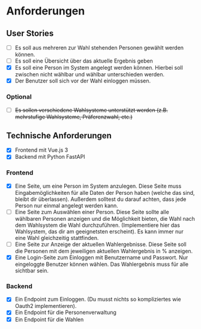 # Anforderungen

## User Stories

- [ ] Es soll aus mehreren zur Wahl stehenden Personen gewählt werden können.
- [ ] Es soll eine Übersicht über das aktuelle Ergebnis geben
- [x] Es soll eine Person im System angelegt werden können. Hierbei soll zwischen nicht wählbar und wählbar unterschieden werden.
- [x] Der Benutzer soll sich vor der Wahl einloggen müssen.

### Optional

- [ ] ~~Es sollen verschiedene Wahlsysteme unterstützt werden (z.B. mehrstufige Wahlsysteme, Präferenzwahl, etc.)~~

## Technische Anforderungen

- [x] Frontend mit Vue.js 3
- [x] Backend mit Python FastAPI

### Frontend

- [x] Eine Seite, um eine Person im System anzulegen. Diese Seite muss Eingabemöglichkeiten für alle Daten der Person haben (welche das sind, bleibt dir überlassen). Außerdem solltest du darauf achten, dass jede Person nur einmal angelegt werden kann.
- [ ] Eine Seite zum Auswählen einer Person. Diese Seite sollte alle wählbaren Personen anzeigen und die Möglichkeit bieten, die Wahl nach dem Wahlsystem die Wahl durchzuführen. (Implementiere hier das Wahlsystem, das dir am geeignetsten erscheint). Es kann immer nur eine Wahl gleichzeitig stattfinden.
- [ ] Eine Seite zur Anzeige der aktuellen Wahlergebnisse. Diese Seite soll die Personen mit dem jeweiligen aktuellen Wahlergebnis in % anzeigen.
- [x] Eine Login-Seite zum Einloggen mit Benutzername und Passwort. Nur eingeloggte Benutzer können wählen. Das Wahlergebnis muss für alle sichtbar sein.

### Backend

- [x] Ein Endpoint zum Einloggen. (Du musst nichts so kompliziertes wie Oauth2 implementieren).
- [x] Ein Endpoint für die Personenverwaltung
- [x] Ein Endpoint für die Wahlen
